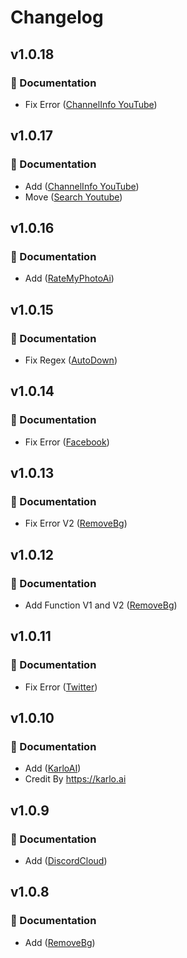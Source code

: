# Changelog

## v1.0.18

### 📖 Documentation

- Fix Error ([ChannelInfo YouTube](/search/youtube/channelinfo))

## v1.0.17

### 📖 Documentation

- Add ([ChannelInfo YouTube](/search/youtube/channelinfo))
- Move ([Search Youtube](/search/youtube/search))

## v1.0.16

### 📖 Documentation

- Add ([RateMyPhotoAi](/ai/ratemyphoto))

## v1.0.15

### 📖 Documentation

- Fix Regex ([AutoDown](/downloader/autodown))

## v1.0.14

### 📖 Documentation

- Fix Error ([Facebook](/downloader/facebook))

## v1.0.13

### 📖 Documentation

- Fix Error V2 ([RemoveBg](/tools/removebg))

## v1.0.12

### 📖 Documentation

- Add Function V1 and V2 ([RemoveBg](/tools/removebg))

## v1.0.11

### 📖 Documentation

- Fix Error ([Twitter](/downloader/twitter))

## v1.0.10

### 📖 Documentation

- Add ([KarloAI](/ai/karloai))
- Credit By https://karlo.ai

## v1.0.9

### 📖 Documentation

- Add ([DiscordCloud](/tools/discordcloud))

## v1.0.8

### 📖 Documentation

- Add ([RemoveBg](/tools/removebg))
